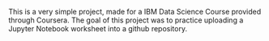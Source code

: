 This is a very simple project, made for a IBM Data Science Course provided through Coursera.
The goal of this project was to practice uploading a Jupyter Notebook worksheet into a github repository. 
